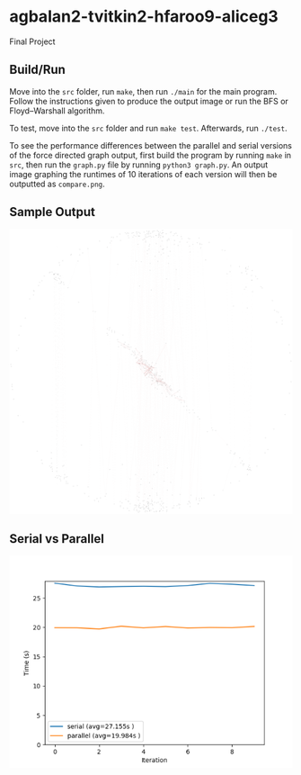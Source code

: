 # agbalan2-tvitkin2-hfaroo9-aliceg3
Final Project


## Build/Run
Move into the `src` folder, run `make`, then run `./main` for the main program. Follow the instructions given to produce the output image or run the BFS or Floyd–Warshall algorithm.

To test, move into the `src` folder and run `make test`. Afterwards, run `./test`. 

To see the performance differences between the parallel and serial versions of the force directed graph output, first build the program by running `make` in `src`, then run the `graph.py` file by running `python3 graph.py`. An output image graphing the runtimes of 10 iterations of each version will then be outputted as `compare.png`.

## Sample Output
<p align="center">
  <img width="750" src="src/fdgOutput.png">
</p>

## Serial vs Parallel
<p align="center">
  <img src="src/compare.png">
</p>